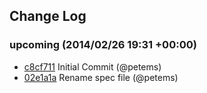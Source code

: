 ## Change Log

### upcoming (2014/02/26 19:31 +00:00)
- [c8cf711](https://github.com/petems/puppet-swap_file/commit/c8cf711bb10f100c0b9ad66a16e7e54a54f776d3) Initial Commit (@petems)
- [02e1a1a](https://github.com/petems/puppet-swap_file/commit/02e1a1ab01886028bf79e7bc870df110a53cf5b7) Rename spec file (@petems)